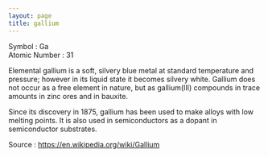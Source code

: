 ```yaml
---
layout: page
title: gallium
---
```


Symbol : Ga  
Atomic Number : 31  

Elemental gallium is a soft, silvery blue metal at standard temperature and pressure; however in its liquid state it becomes silvery white. Gallium does not occur as a free element in nature, but as gallium(III) compounds in trace amounts in zinc ores and in bauxite.

Since its discovery in 1875, gallium has been used to make alloys with low melting points. It is also used in semiconductors as a dopant in semiconductor substrates.

Source : https://en.wikipedia.org/wiki/Gallium